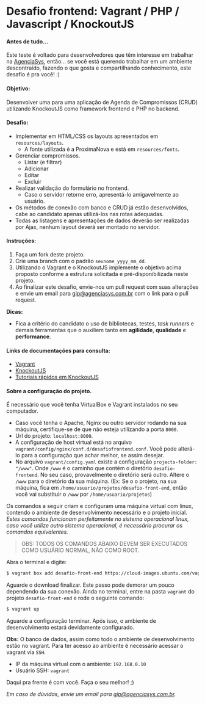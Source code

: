 # Desafio frontend: Vagrant / PHP / Javascript / KnockoutJS

#### Antes de tudo...

Este teste é voltado para desenvolvedores que têm interesse em trabalhar na [AgenciaSys](http://www.agenciasys.com/),
então... se você está querendo trabalhar em um ambiente descontraído, fazendo o que gosta e compartilhando conhecimento, este desafio é pra você! :)

#### Objetivo:
Desenvolver uma para uma aplicação de Agenda de Compromissos (CRUD) utilizando KnockoutJS como framework frontend e PHP no backend.

#### Desafio:
- Implementar em HTML/CSS os layouts apresentados em `resources/layouts`.
  - A fonte utilizada é a ProximaNova e está em `resources/fonts`.
- Gerenciar compromissos.
  - Listar (e filtrar)
  - Adicionar
  - Editar
  - Excluir
- Realizar validação do formulário no frontend.
  - Caso o servidor retorne erro, apresentá-lo amigavelmente ao usuário.
- Os métodos de conexão com banco e CRUD já estão desenvolvidos, cabe ao candidato apenas utilizá-los nas rotas adequadas.
- Todas as listagens e apresentações de dados deverão ser realizadas por Ajax, nenhum layout deverá ser montado no servidor.

#### Instruções:
1. Faça um fork deste projeto.
2. Crie uma branch com o padrão `seunome_yyyy_mm_dd`.
3. Utilizando o Vagrant e o KnockoutJS implemente o objetivo acima proposto conforme a estrutura solicitada e pré-disponibilizada neste projeto.
4. Ao finalizar este desafio, envie-nos um pull request com suas alterações e envie um email para gip@agenciasys.com.br com o link para o pull request.

**Dicas:**
  - Fica a critério do candidato o uso de bibliotecas, testes, *task runners* e demais ferramentas que o auxiliem tanto em **agilidade**, **qualidade** e **performance**.

#### Links de documentações para consulta:
- [Vagrant](https://www.vagrantup.com/docs/)
- [KnockoutJS](http://www.knockoutjs.com)
- [Tutoriais rápidos em KnockoutJS](http://learn.knockoutjs.com/)

#### Sobre a configuração do projeto.

É necessário que você tenha VirtualBox e Vagrant instalados no seu computador.

- Caso você tenha o Apache, Nginx ou outro servidor rodando na sua máquina, certifique-se de que não esteja utilizando a porta `8000`.
- Url do projeto: `localhost:8000`.
- A configuração de host virtual está no arquivo `vagrant/config/nginx/conf.d/desafiofrontend.conf`. Você pode alterá-lo para a configuração que achar melhor, se assim desejar.
- No arquivo `vagrant/config.yaml` existe a configuração `projects-folder: "/www"`. Onde `/www` é o caminho que contém o diretório `desafio-frontend`. No seu caso, provavelmente o diretório será outro. Altere o `/www` para o diretório da sua máquina. (Ex: Se o o projeto, na sua máquina, fica em `/home/usuario/projetos/desafio-front-end`, então você vai substituir o `/www` por `/home/usuario/projetos`)

Os comandos a seguir criam e configuram uma máquina virtual com linux, contendo o ambiente de desenvolvimento necessário e o projeto inicial. *Estes comandos funcionam perfeitamente no sistema operacional linux, caso você utilize outro sistema operacional, é necessário procurar os comandos equivalentes.*

> OBS: TODOS OS COMANDOS ABAIXO DEVEM SER EXECUTADOS COMO USUÁRIO NORMAL, NÃO COMO ROOT.

Abra o terminal e digite:
```sh
$ vagrant box add desafio-front-end https://cloud-images.ubuntu.com/vagrant/trusty/current/trusty-server-cloudimg-amd64-vagrant-disk1.box
```

Aguarde o download finalizar. Este passo pode demorar um pouco dependendo da sua conexão. Ainda no terminal, entre na pasta `vagrant` do projeto `desafio-front-end` e rode o seguinte comando:
```sh
$ vagrant up
```

Aguarde a configuração terminar. Após isso, o ambiente de desenvolvimento estará devidamente configurado.

**Obs:** O banco de dados, assim como todo o ambiente de desenvolvimento estão no vagrant. Para ter acesso ao ambiente é necessário acessar o vagrant via `SSH`.
- IP da máquina virtual com o ambiente: `192.168.0.10`
- Usuário SSH: `vagrant`

Daqui pra frente é com você.
Faça o seu melhor! ;)

*Em caso de dúvidas, envie um email para gip@agenciasys.com.br.*
